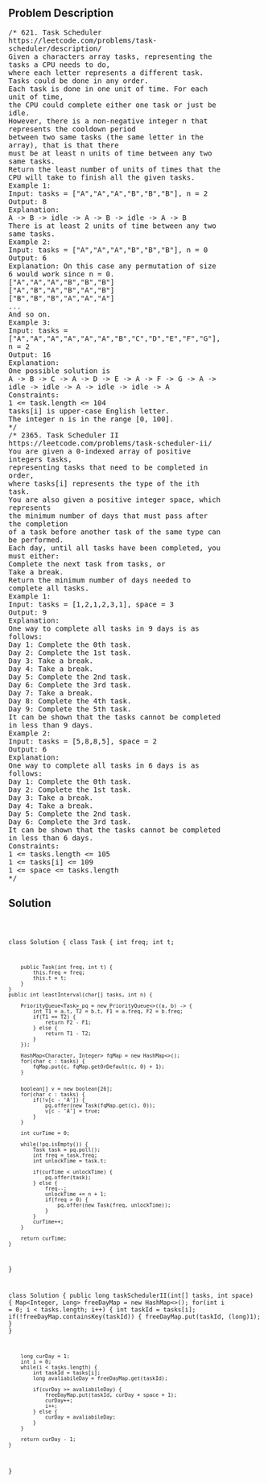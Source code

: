 <!--
<style>
  body { font-family: Arial, sans-serif; }
  .container { max-width: 100%; margin: 0 auto; padding: 10px; }
  .comment-block { max-width: 30%; background-color: #f9f9f9; padding: 10px; border-left: 5px solid #ccc; overflow-wrap: break-word; white-space: pre-wrap; }
  .code-block { background-color: #f4f4f4; padding: 10px; border: 1px solid #ddd; overflow-wrap: break-word; white-space: pre-wrap; }
</style>
-->

<div class='container'>
<h2>Problem Description</h2>
<div class='comment-block'>
<pre>
/* 621. Task Scheduler
https://leetcode.com/problems/task-
scheduler/description/
Given a characters array tasks, representing the
tasks a CPU needs to do,
where each letter represents a different task.
Tasks could be done in any order.
Each task is done in one unit of time. For each
unit of time,
the CPU could complete either one task or just be
idle.
However, there is a non-negative integer n that
represents the cooldown period
between two same tasks (the same letter in the
array), that is that there
must be at least n units of time between any two
same tasks.
Return the least number of units of times that the
CPU will take to finish all the given tasks.
Example 1:
Input: tasks = ["A","A","A","B","B","B"], n = 2
Output: 8
Explanation:
A -> B -> idle -> A -> B -> idle -> A -> B
There is at least 2 units of time between any two
same tasks.
Example 2:
Input: tasks = ["A","A","A","B","B","B"], n = 0
Output: 6
Explanation: On this case any permutation of size
6 would work since n = 0.
["A","A","A","B","B","B"]
["A","B","A","B","A","B"]
["B","B","B","A","A","A"]
...
And so on.
Example 3:
Input: tasks =
["A","A","A","A","A","A","B","C","D","E","F","G"],
n = 2
Output: 16
Explanation:
One possible solution is
A -> B -> C -> A -> D -> E -> A -> F -> G -> A ->
idle -> idle -> A -> idle -> idle -> A
Constraints:
1 <= task.length <= 104
tasks[i] is upper-case English letter.
The integer n is in the range [0, 100].
*/
/* 2365. Task Scheduler II
https://leetcode.com/problems/task-scheduler-ii/
You are given a 0-indexed array of positive
integers tasks,
representing tasks that need to be completed in
order,
where tasks[i] represents the type of the ith
task.
You are also given a positive integer space, which
represents
the minimum number of days that must pass after
the completion
of a task before another task of the same type can
be performed.
Each day, until all tasks have been completed, you
must either:
Complete the next task from tasks, or
Take a break.
Return the minimum number of days needed to
complete all tasks.
Example 1:
Input: tasks = [1,2,1,2,3,1], space = 3
Output: 9
Explanation:
One way to complete all tasks in 9 days is as
follows:
Day 1: Complete the 0th task.
Day 2: Complete the 1st task.
Day 3: Take a break.
Day 4: Take a break.
Day 5: Complete the 2nd task.
Day 6: Complete the 3rd task.
Day 7: Take a break.
Day 8: Complete the 4th task.
Day 9: Complete the 5th task.
It can be shown that the tasks cannot be completed
in less than 9 days.
Example 2:
Input: tasks = [5,8,8,5], space = 2
Output: 6
Explanation:
One way to complete all tasks in 6 days is as
follows:
Day 1: Complete the 0th task.
Day 2: Complete the 1st task.
Day 3: Take a break.
Day 4: Take a break.
Day 5: Complete the 2nd task.
Day 6: Complete the 3rd task.
It can be shown that the tasks cannot be completed
in less than 6 days.
Constraints:
1 <= tasks.length <= 105
1 <= tasks[i] <= 109
1 <= space <= tasks.length
*/
</pre>
</div>

<h2>Solution</h2>
<div class='code-block'>
<pre><code class='language-java'>

class Solution {
    class Task {
        int freq;
        int t;

        public Task(int freq, int t) {
            this.freq = freq;
            this.t = t;
        }
    }
    public int leastInterval(char[] tasks, int n) {

        PriorityQueue<Task> pq = new PriorityQueue<>((a, b) -> {
            int T1 = a.t, T2 = b.t, F1 = a.freq, F2 = b.freq;
            if(T1 == T2) {
                return F2 - F1;
            } else {
                return T1 - T2;
            }
        });

        HashMap<Character, Integer> fqMap = new HashMap<>();
        for(char c : tasks) {
            fqMap.put(c, fqMap.getOrDefault(c, 0) + 1);
        }


        boolean[] v = new boolean[26];
        for(char c : tasks) {
            if(!v[c - 'A']) {
                pq.offer(new Task(fqMap.get(c), 0));
                v[c - 'A'] = true;
            }
        }

        int curTime = 0;

        while(!pq.isEmpty()) {
            Task task = pq.poll();
            int freq = task.freq;
            int unlockTime = task.t;

            if(curTime < unlockTime) {
                pq.offer(task);
            } else {
                freq--;
                unlockTime += n + 1;
                if(freq > 0) {
                    pq.offer(new Task(freq, unlockTime));
                }
            }
            curTime++;
        }

        return curTime;
    }
}



class Solution {
    public long taskSchedulerII(int[] tasks, int space) {
        Map<Integer, Long> freeDayMap = new HashMap<>();
        for(int i = 0; i < tasks.length; i++) {
            int taskId = tasks[i];
            if(!freeDayMap.containsKey(taskId)) {
                freeDayMap.put(taskId, (long)1);
            }
        }

        long curDay = 1;
        int i = 0;
        while(i < tasks.length) {
            int taskId = tasks[i];
            long avaliabileDay = freeDayMap.get(taskId);

            if(curDay >= avaliabileDay) {
                freeDayMap.put(taskId, curDay + space + 1);
                curDay++;
                i++;
            } else {
                curDay = avaliabileDay;
            }
        }
        
        return curDay - 1;
    }
}
</code></pre>
</div>
</div>
